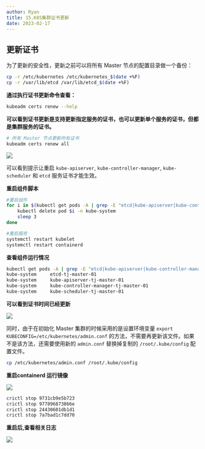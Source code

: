 ```yaml
---
author: Ryan
title: 15.K8S集群证书更新
date: 2023-02-17
---
```



## 更新证书

为了更新的安全性，更新之前可以将所有 Master 节点的配置目录做一个备份：

```bash
cp -r /etc/kubernetes /etc/kubernetes_$(date +%F)
cp -r /var/lib/etcd /var/lib/etcd_$(date +%F)
```



**通过执行证书更新命令查看：**

```bash
kubeadm certs renew --help
```



**可以看到证书更新是支持更新指定服务的证书，也可以更新单个服务的证书，但都是集群服务的证书。**

```bash
# 所有 Master 节点更新所有证书
kubeadm certs renew all
```

![](https://cdn1.ryanxin.live/824941-20221010172857637-35455519.png)

可以看到提示让重启 `kube-apiserver`, `kube-controller-manager`, `kube-scheduler` 和 `etcd` 服务证书才能生效。



**重启组件脚本**

```bash
#重启组件
for i in $(kubectl get pods -A | grep -E "etcd|kube-apiserver|kube-controller-manager|kube-scheduler" | awk '{print $2}');do
    kubectl delete pod $i -n kube-system
    sleep 3
done

#重启服务
systemctl restart kubelet
systemctl restart containerd
```



**查看组件运行情况**

```bash
kubectl get pods -A | grep -E "etcd|kube-apiserver|kube-controller-manager|kube-scheduler"
kube-system     etcd-tj-master-01                                             1/1     Running   32         15m
kube-system     kube-apiserver-tj-master-01                                   1/1     Running   39         15m
kube-system     kube-controller-manager-tj-master-01                          1/1     Running   163        15m
kube-system     kube-scheduler-tj-master-01   
```



**可以看到证书时间已经更新**

![](https://cdn1.ryanxin.live/1684504977403-0ce1a21d-265c-40b2-9d22-465fafc66a5a.png)



同时，由于在初始化 Master 集群的时候采用的是设置环境变量 `export KUBECONFIG=/etc/kubernetes/admin.conf` 的方法，不需要再更新该文件。如果不是该方法，还需要使用新的 `admin.conf` 替换掉复制的 `/root/.kube/config` 配置文件。



```sh
cp /etc/kubernetes/admin.conf /root/.kube/config
```





**重启containerd 运行镜像**

![](https://cdn1.ryanxin.live/image-20230515164716199.png)

```bash
crictl stop 9731cb9e5b723
crictl stop 977896873866e
crictl stop 24430601db1d1
crictl stop 7a7bad1c7dd70
```



**重启后,查看相关日志**



![](https://cdn1.ryanxin.live/image-20230515164818560.png)



